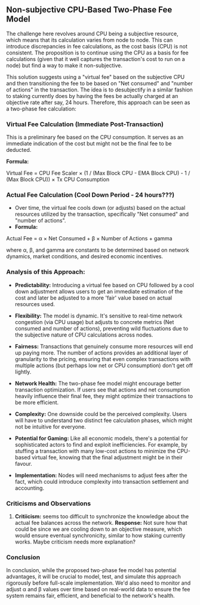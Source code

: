 ## Non-subjective CPU-Based Two-Phase Fee Model

The challenge here revolves around CPU being a subjective resource, which means that its calculation varies from node to node. This can introduce discrepancies in fee calculations, as the cost basis (CPU) is not consistent. The proposition is to continue using the CPU as a basis for fee calculations (given that it well captures the transaction's cost to run on a node) but find a way to make it non-subjective.

This solution suggests using a "virtual fee" based on the subjective CPU and then transitioning the fee to be based on "Net consumed" and "number of actions" in the transaction. The idea is to desubjectify in a similar fashion to staking currently does by having the fees be actually charged at an objective rate after say, 24 hours. Therefore, this approach can be seen as a two-phase fee calculation:

### Virtual Fee Calculation (Immediate Post-Transaction)
This is a preliminary fee based on the CPU consumption. It serves as an immediate indication of the cost but might not be the final fee to be deducted.

**Formula:**

Virtual Fee = CPU Fee Scaler × (1 / (Max Block CPU - EMA Block CPU) - 1 / (Max Block CPU)) × Tx CPU Consumption

### Actual Fee Calculation (Cool Down Period - 24 hours???)
* Over time, the virtual fee cools down (or adjusts) based on the actual resources utilized by the transaction, specifically "Net consumed" and "number of actions".
* **Formula:**

Actual Fee = α × Net Consumed + β × Number of Actions + gamma

where α, β, and gamma are constants to be determined based on network dynamics, market conditions, and desired economic incentives.

### Analysis of this Approach:
* **Predictability:** Introducing a virtual fee based on CPU followed by a cool down adjustment allows users to get an immediate estimation of the cost and later be adjusted to a more 'fair' value based on actual resources used.

* **Flexibility:** The model is dynamic. It's sensitive to real-time network congestion (via CPU usage) but adjusts to concrete metrics (Net consumed and number of actions), preventing wild fluctuations due to the subjective nature of CPU calculations across nodes.

* **Fairness:** Transactions that genuinely consume more resources will end up paying more. The number of actions provides an additional layer of granularity to the pricing, ensuring that even complex transactions with multiple actions (but perhaps low net or CPU consumption) don't get off lightly.

* **Network Health:** The two-phase fee model might encourage better transaction optimization. If users see that actions and net consumption heavily influence their final fee, they might optimize their transactions to be more efficient.

* **Complexity:** One downside could be the perceived complexity. Users will have to understand two distinct fee calculation phases, which might not be intuitive for everyone.

* **Potential for Gaming:** Like all economic models, there's a potential for sophisticated actors to find and exploit inefficiencies. For example, by stuffing a transaction with many low-cost actions to minimize the CPU-based virtual fee, knowing that the final adjustment might be in their favour.

* **Implementation:** Nodes will need mechanisms to adjust fees after the fact, which could introduce complexity into transaction settlement and accounting.

### Criticisms and Observations ###
1. **Critiicism:** seems too difficult to synchronize the knowledge about the actual fee balances across the network.
   **Response:** Not sure how that could be since we are cooling down to an objective measure, which would ensure eventual synchronicity, similar to how staking currently works. Maybe criticism needs more explanation?

### Conclusion
In conclusion, while the proposed two-phase fee model has potential advantages, it will be crucial to model, test, and simulate this approach rigorously before full-scale implementation. We'd also need to monitor and adjust α and β values over time based on real-world data to ensure the fee system remains fair, efficient, and beneficial to the network's health.
